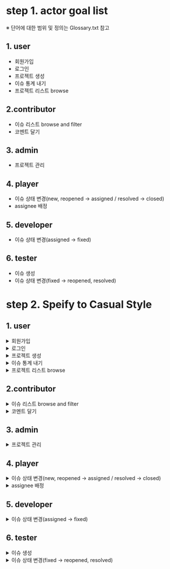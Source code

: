 # step 1. actor goal list
※ 단어에 대한 범위 및 정의는 Glossary.txt 참고
## 1. user
* 회원가입
* 로그인
* 프로젝트 생성
* 이슈 통계 내기
* 프로젝트 리스트 browse

## 2.contributor
* 이슈 리스트 browse and filter
* 코멘트 달기
  
## 3. admin
* 프로젝트 관리
  
## 4. player
* 이슈 상태 변경(new, reopened -> assigned / resolved -> closed)
* assignee 배정
  
## 5. developer
* 이슈 상태 변경(assigned -> fixed)
  
## 6. tester
* 이슈 생성
* 이슈 상태 변경(fixed -> reopened, resolved)

# step 2. Speify to Casual Style
## 1. user
<details>
<summary>회원가입</summary>
  <ul>
    <li>Main Scenario</li>
    <p>
      1. 유저가 회원가입을 클릭하면 회원가입하는 장면으로 넘어간다. <br>
      2. 유저는 회원 가입 창에서 아이디랑 비밀번호를 입력한다. <br>
      3. 시스템은 아이디 중복확인, 아이디 비밀번호 조건을 확인한 뒤, 회원가입을 승인한다. <br>
      (4. 가능하면 승인한 뒤, 로그인 창으로 다시 넘어간다) 
    </p>
    <li>Alternate Scenarios</li>
    <p>
      1-1. 회원 가입 장면으로 전환되지 않은 경우, 유저는 다시 회원가입을 클릭한다. <br>
      2-1. 유저가 아이디랑 비밀번호에 한글을 입력한 경우 시스템 상에서 반려하고, 영어로 적어줄 것을 요청한다.<br>
      3-1. DB 상에 중복된 아이디가 있으면, 이를 유저에게 알려서 아이디를 바꾸도록 한다. (바꾸기 전까지는 회원가입 불가능) <br>
      3-2. 아이디와 비밀번호 조건이 맞지 않으면, 이를 유저에게 알려서 조건에 맞게 바꾸도록 한다. (바꾸기 전까지는 회원가입 불가능) <br>
     (4-1) 회원가입이 끝나고 로그인 화면으로 넘어가지 않을 경우, 홈버튼을 따로 마련해 초기 화면으로 넘어갈 수 있도록 한다.
    </p>
    <li>Test</li>
      <p> 1) Boss Test </p>
      <p>
      boss test 해보기
      </p>
      <p> 2) EBP Test </p>
      <p>
      EBP test 해보기
      </p>
      <p> 3) Size Test </p>
      <p>
      Size test 해보기
      </p>
  </ul>
</details>

<details>
<summary>로그인</summary>
  <ul>
    <li>Main Scenario</li>
    <p>
      1. 
    </p>
    <li>Alternate Scenarios</li>
    <p>
      1-1. 
    </p>
    <li>Test</li>
      <p> 1) Boss Test </p>
      <p>
      boss test 해보기
      </p>
      <p> 2) EBP Test </p>
      <p>
      EBP test 해보기
      </p>
      <p> 3) Size Test </p>
      <p>
      Size test 해보기
      </p>
  </ul>
</details>

<details>
<summary>프로젝트 생성</summary>
1. Main Scenario
2. Alternate Scenarios
3. Test
  - Boss Test
  - EBP Test
  - Size Test
</details>

<details>
<summary>이슈 통계 내기</summary>
1. Main Scenario
2. Alternate Scenarios
3. Test
  - Boss Test
  - EBP Test
  - Size Test
</details>

<details>
<summary>프로젝트 리스트 browse</summary>
1. Main Scenario
2. Alternate Scenarios
3. Test
  - Boss Test
  - EBP Test
  - Size Test
</details>

## 2.contributor
<details>
<summary>이슈 리스트 browse and filter</summary>
1. Main Scenario
2. Alternate Scenarios
3. Test
  - Boss Test
  - EBP Test
  - Size Test
</details>

<details>
<summary>코멘트 달기</summary>
1. Main Scenario
2. Alternate Scenarios
3. Test
  - Boss Test
  - EBP Test
  - Size Test
</details>

## 3. admin
<details>
<summary>프로젝트 관리</summary>
1. Main Scenario
2. Alternate Scenarios
3. Test
  - Boss Test
  - EBP Test
  - Size Test
</details>

## 4. player
<details>
<summary>이슈 상태 변경(new, reopened -> assigned / resolved -> closed)</summary>
1. Main Scenario
2. Alternate Scenarios
3. Test
  - Boss Test
  - EBP Test
  - Size Test
</details>

<details>
<summary>assignee 배정</summary>
1. Main Scenario
2. Alternate Scenarios
3. Test
  - Boss Test
  - EBP Test
  - Size Test
</details>
  
## 5. developer
<details>
<summary>이슈 상태 변경(assigned -> fixed)</summary>
1. Main Scenario
2. Alternate Scenarios
3. Test
  - Boss Test
  - EBP Test
  - Size Test
</details>
  
## 6. tester
<details>
<summary>이슈 생성</summary>
1. Main Scenario
2. Alternate Scenarios
3. Test
  - Boss Test
  - EBP Test
  - Size Test
</details>

<details>
<summary>이슈 상태 변경(fixed -> reopened, resolved)</summary>
1. Main Scenario
2. Alternate Scenarios
3. Test
  - Boss Test
  - EBP Test
  - Size Test
</details>
